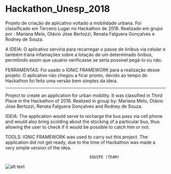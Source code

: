 # Hackathon_Unesp_2018

Projeto de criação de aplicativo voltado a mobilidade urbana. Foi classificado em Terceiro Lugar no Hackathon de 2018. Realizado em grupo por : Mariana Melo, Otávio Jóse Bertozzi, Renata Falguera Gonçalves e Rodney de Souza.

A IDEIA: O aplicativo serviria para recarregar o passe de ônibus via celular e também traria infamações sobre a lotação de um determinado ônibus, permitindo assim que usuário verificasse se seria possível pegá-lo ou não.

FERRAMENTAS: Foi usado o IONIC FRAMEWORK para a realização desse projeto. O aplicativo não chegou a ficar pronto, devido ao tempo do Hackathon foi feito uma versão bem simples da ideia.

--------------------------------------------------------------------------------------------------------
Project to create an application for urban mobility. It was classified in Third Place in the Hackathon of 2018. Realized in group by: Mariana Melo, Otávio Jóse Bertozzi, Renata Falguera Gonçalves and Rodney de Souza.

IDEIA: The application would serve to recharge the bus pass via cell phone and would also bring scolding about the stocking of a particular bus, thus allowing the user to check if it would be possible to catch him or not.

TOOLS: IONIC FRAMEWORK was used to carry out this project. The application did not get ready, due to the time of Hackathon was made a very simple version of the idea.

                                         EQUIPE (TEAM)
![alt text](https://github.com/refalguera/Hackathon_Unesp_2018_Ionic/blob/master/Images/Capturar.PNG)
